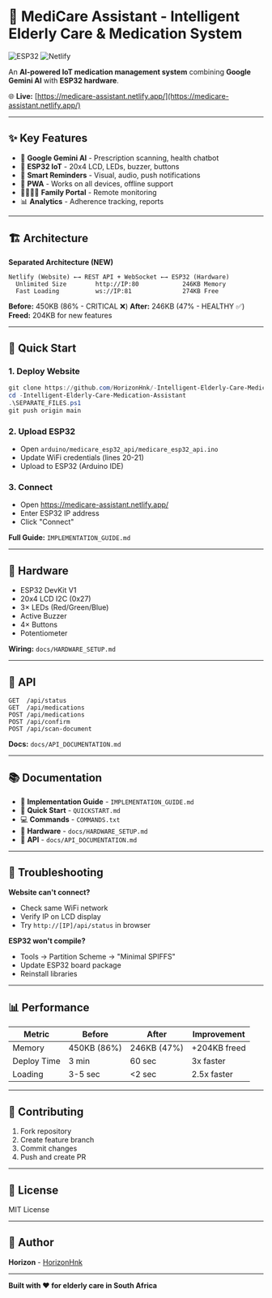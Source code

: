 # 🏥 MediCare Assistant - Intelligent Elderly Care & Medication System

![ESP32](https://img.shields.io/badge/ESP32-Enabled-blue)
![Netlify](https://img.shields.io/badge/Netlify-Deployed-00C7B7)

An **AI-powered IoT medication management system** combining **Google Gemini AI** with **ESP32 hardware**.

🌐 **Live:** [https://medicare-assistant.netlify.app/](https://medicare-assistant.netlify.app/)

---

## ✨ Key Features

- 🤖 **Google Gemini AI** - Prescription scanning, health chatbot
- 🔌 **ESP32 IoT** - 20x4 LCD, LEDs, buzzer, buttons
- 💊 **Smart Reminders** - Visual, audio, push notifications
- 📱 **PWA** - Works on all devices, offline support
- 👨‍👩‍👧‍👦 **Family Portal** - Remote monitoring
- 📊 **Analytics** - Adherence tracking, reports

---

## 🏗️ Architecture

**Separated Architecture (NEW)**

```
Netlify (Website) ←→ REST API + WebSocket ←→ ESP32 (Hardware)
  Unlimited Size        http://IP:80            246KB Memory
  Fast Loading          ws://IP:81              274KB Free
```

**Before:** 450KB (86% - CRITICAL ❌)
**After:** 246KB (47% - HEALTHY ✅)
**Freed:** 204KB for new features

---

## 🚀 Quick Start

### 1. Deploy Website
```powershell
git clone https://github.com/HorizonHnk/-Intelligent-Elderly-Care-Medication-Assistant.git
cd -Intelligent-Elderly-Care-Medication-Assistant
.\SEPARATE_FILES.ps1
git push origin main
```

### 2. Upload ESP32
- Open `arduino/medicare_esp32_api/medicare_esp32_api.ino`
- Update WiFi credentials (lines 20-21)
- Upload to ESP32 (Arduino IDE)

### 3. Connect
- Open https://medicare-assistant.netlify.app/
- Enter ESP32 IP address
- Click "Connect"

**Full Guide:** `IMPLEMENTATION_GUIDE.md`

---

## 🔧 Hardware

- ESP32 DevKit V1
- 20x4 LCD I2C (0x27)
- 3× LEDs (Red/Green/Blue)
- Active Buzzer
- 4× Buttons
- Potentiometer

**Wiring:** `docs/HARDWARE_SETUP.md`

---

## 📡 API

```
GET  /api/status
GET  /api/medications
POST /api/medications
POST /api/confirm
POST /api/scan-document
```

**Docs:** `docs/API_DOCUMENTATION.md`

---

## 📚 Documentation

- 📘 **Implementation Guide** - `IMPLEMENTATION_GUIDE.md`
- 🚀 **Quick Start** - `QUICKSTART.md`
- 💻 **Commands** - `COMMANDS.txt`
- 🔌 **Hardware** - `docs/HARDWARE_SETUP.md`
- 📡 **API** - `docs/API_DOCUMENTATION.md`

---

## 🐛 Troubleshooting

**Website can't connect?**
- Check same WiFi network
- Verify IP on LCD display
- Try `http://[IP]/api/status` in browser

**ESP32 won't compile?**
- Tools → Partition Scheme → "Minimal SPIFFS"
- Update ESP32 board package
- Reinstall libraries

---

## 📊 Performance

| Metric | Before | After | Improvement |
|--------|--------|-------|-------------|
| Memory | 450KB (86%) | 246KB (47%) | +204KB freed |
| Deploy Time | 3 min | 60 sec | 3x faster |
| Loading | 3-5 sec | <2 sec | 2.5x faster |

---

## 🤝 Contributing

1. Fork repository
2. Create feature branch
3. Commit changes
4. Push and create PR

---

## 📄 License

MIT License

---

## 👥 Author

**Horizon** - [HorizonHnk](https://github.com/HorizonHnk)

---

**Built with ❤️ for elderly care in South Africa**
